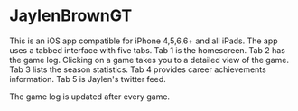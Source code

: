 # JaylenBrownGT
This is an iOS app compatible for iPhone 4,5,6,6+ and all iPads. 
The app uses a tabbed interface with five tabs.
Tab 1 is the homescreen.
Tab 2 has the game log. Clicking on a game takes you to a detailed view of the game.
Tab 3 lists the season statistics.
Tab 4 provides career achievements information.
Tab 5 is Jaylen's twitter feed.

The game log is updated after every game.
